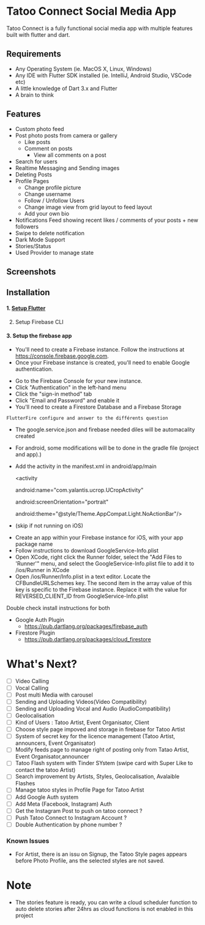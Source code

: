 # Tatoo Connect Social Media App  

Tatoo Connect is a fully functional social media app with multiple features built with flutter and dart.

## Requirements

* Any Operating System (ie. MacOS X, Linux, Windows)
* Any IDE with Flutter SDK installed (ie. IntelliJ, Android Studio, VSCode etc)
* A little knowledge of Dart 3.x and Flutter
* A brain to think

## Features

* Custom photo feed
* Post photo posts from camera or gallery
  * Like posts
  * Comment on posts
    * View all comments on a post
* Search for users
* Realtime Messaging and Sending images
* Deleting Posts
* Profile Pages
  * Change profile picture
  * Change username
  * Follow / Unfollow Users
  * Change image view from grid layout to feed layout
  * Add your own bio
* Notifications Feed showing recent likes / comments of your posts + new followers
* Swipe to delete notification
* Dark Mode Support
* Stories/Status
* Used Provider to manage state

## Screenshots


</p>

## Installation

#### 1. [Setup Flutter](https://flutter.dev/docs/get-started/install)

2. Setup Firebase CLI

#### 3. Setup the firebase app

- You'll need to create a Firebase instance. Follow the instructions
  at https://console.firebase.google.com.
- Once your Firebase instance is created, you'll need to enable Google authentication.

* Go to the Firebase Console for your new instance.
* Click "Authentication" in the left-hand menu
* Click the "sign-in method" tab
* Click "Email and Password" and enable it
* You'll need to create a Firestore Database and a Firebase Storage

```
FlutterFire configure and answer to the différents question
```

* The google.service.json and firebase needed diles will be automacality created
* For android, some modifications will be to done in the gradle file (project and app).)
* Add the activity in the manifest.xml in android/app/main

  <activity

  android:name="com.yalantis.ucrop.UCropActivity"

  android:screenOrientation="portrait"

  android:theme="@style/Theme.AppCompat.Light.NoActionBar"/>

- (skip if not running on iOS)

* Create an app within your Firebase instance for iOS, with your app package name
* Follow instructions to download GoogleService-Info.plist
* Open XCode, right click the Runner folder, select the "Add Files to 'Runner'" menu, and select the
  GoogleService-Info.plist file to add it to /ios/Runner in XCode
* Open /ios/Runner/Info.plist in a text editor. Locate the CFBundleURLSchemes key. The second item
  in the array value of this key is specific to the Firebase instance. Replace it with the value for
  REVERSED_CLIENT_ID from GoogleService-Info.plist

Double check install instructions for both

- Google Auth Plugin
  - https://pub.dartlang.org/packages/firebase_auth
- Firestore Plugin
  - https://pub.dartlang.org/packages/cloud_firestore

# What's Next?

* [ ] Video Calling
* [ ] Vocal Calling
* [ ] Post multi Media with carousel
* [ ] Sending and Uploading Videos(Video Compatibility)
* [ ] Sending and Uploading Vocal and Audio (AudioCompatibility)
* [ ] Geolocalisation
* [ ] Kind of Users : Tatoo Artist, Event Organisator, Client
* [ ] Choose style page impoved and storage in firebase for Tatoo Artist
* [ ] System of secret key for the licence management (Tatoo Artist, announcers, Event Organisator)
* [ ] Modify feeds page to manage right of posting only from Tatao Artist, Event Organisator,announcer
* [ ] Tatoo Flash system with Tinder SYstem (swipe card with Super Like to contact the tatoo Artist)
* [ ] Search improvement by Artists, Styles, Geolocalisation, Avalaible Flashes
* [ ] Manage tatoo styles in Profile Page for Tatoo Artist
* [ ] Add Google Auth system
* [ ] Add Meta (Facebook, Instagram) Auth
* [ ] Get the Instagram Post to push on tatoo connect ?
* [ ] Push Tatoo Connect to Instagram Account ?
* [ ] Double Authentication by phone number ?

### Known Issues

* For Artist, there is an issu on Signup, the Tatoo Style pages appears before Photo Profile, ans the selected styles are not saved.

# Note

- The stories feature is ready, you can write a cloud scheduler function to auto delete stories
  after 24hrs as cloud functions is not enabled in this project
